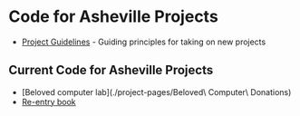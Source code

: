 # Code for Asheville Projects

* [Project Guidelines](project-guidelines.md) - Guiding principles for taking on new projects

## Current Code for Asheville Projects

* [Beloved computer lab](./project-pages/Beloved\ Computer\ Donations)
* [Re-entry book](./project-pages/reentry-book.md)
